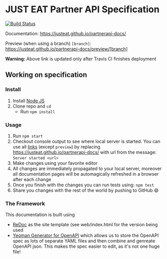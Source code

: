 # JUST EAT Partner API Specification
[![Build Status](https://travis-ci.org/justeat/partnerapi-docs.svg?branch=master)](https://travis-ci.org/justeat/partnerapi-docs)

Documentation: https://justeat.github.io/partnerapi-docs/

Preview (when using a branch) `[branch]`: https://justeat.github.io/partnerapi-docs/preview/[branch]

**Warning:**  Above link is updated only after Travis CI finishes deployment


## Working on specification

### Install

1. Install [Node JS](https://nodejs.org/)
2. Clone repo and `cd`
    + Run `npm install`

### Usage

1. Run `npm start`
2. Checkout console output to see where local server is started. You can use all [links](#links) (except `preview`) by replacing https://justeat.github.io/partnerapi-docs/ with url from the message: `Server started <url>`
3. Make changes using your favorite editor
4. All changes are immediately propagated to your local server, moreover all documentation pages will be automagically refreshed in a browser after each change
5. Once you finish with the changes you can run tests using: `npm test`
6. Share you changes with the rest of the world by pushing to GitHub :smile:

### The Framework

This documentation is built using 
 - [ReDoc](https://github.com/Rebilly/ReDoc) as the site template (see web/index.html for the version being used
 - [Yeoman Generator for OpenAPI](/generator-openapi-repo) which allows us to store the OpenAPI spec as lots of separate YAML files and then combine and genreate OpenAPI json.  This makes the spec easier to edit, as it's not one huge file! 


